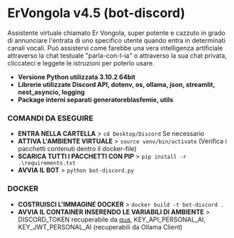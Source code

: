 # ErVongola v4.5 (bot-discord)
Assistente virtuale chiamato Er Vongola, super potente e cazzuto in grado di annunciare l'entrata di uno specifico utente quando entra in determinati canali vocali. Può assistervi come farebbe una vera intelligenza artificiale attraverso la chat testuale "parla-con-l-ia" o attraverso la sua chat privata, cliccateci e leggete le istruzioni per poterlo usare.

- **Versione Python utilizzata 3.10.2 64bit**
- **Librerie utilizzate Discord API, dotenv, os, ollama, json, streamlit, nest_asyncio, logging**
- **Package interni separati generatoreblasfemie, utils**


### COMANDI DA ESEGUIRE
- **ENTRA NELLA CARTELLA** >  ```cd Desktop/Discord```
Se necessario
- **ATTIVA L'AMBIENTE VIRTUALE** >  ```source venv/bin/activate```
(Verifica i pacchetti contenuti dentro il docker-file)
- **SCARICA TUTTI I PACCHETTI CON PIP** >  ```pip install -r .\requirements.txt```
- **AVVIA IL BOT** >  ```python bot-discord.py```

### DOCKER
- **COSTRUISCI L'IMMAGINE DOCKER** >  ```docker build -t bot-discord .```
- **AVVIA IL CONTAINER INSERENDO LE VARIABILI DI AMBIENTE** >  DISCORD_TOKEN recuperabile da [qua](https://discord.com/developers/applications/1205585120187261000/information), KEY_API_PERSONAL_AI, KEY_JWT_PERSONAL_AI (recuperabili da Ollama Client)
